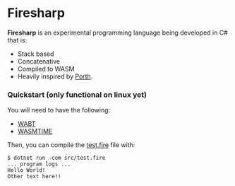 # Firesharp

__Firesharp__ is an experimental programming language being developed in C# that is:
- Stack based
- Concatenative
- Compiled to WASM
- Heavily inspired by [Porth](https://gitlab.com/tsoding/porth).

### Quickstart (only functional on linux yet)

You will need to have the following:
- [WABT](https://github.com/WebAssembly/wabt)
- [WASMTIME](https://wasmtime.dev/)

Then, you can compile the [test.fire](./src/test.fire) file with:

```console
$ dotnet run -com src/test.fire
... program logs ...
Hello World!
Other text here!!
```


